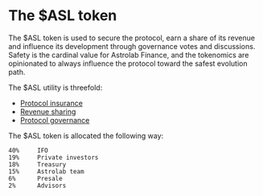 # The $ASL token

The $ASL token is used to secure the protocol, earn a share of its revenue and influence its development through governance votes and discussions. Safety is the cardinal value for Astrolab Finance, and the tokenomics are opinionated to always influence the protocol toward the safest evolution path.

The $ASL utility is threefold:
- [Protocol insurance](/safu/insurance.html)
- [Revenue sharing](/tokenomics/fees.html)
- [Protocol governance](/tokenomics/governance.html)

The $ASL token is allocated the following way:

````
40%     IFO
19%     Private investors
18%     Treasury
15%     Astrolab team
6%      Presale
2%      Advisors  
````

